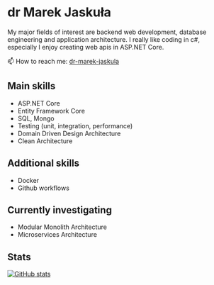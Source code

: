 # dr Marek Jaskuła
My major fields of interest are backend web development, database engineering and application architecture. I really like coding in c#, especially I enjoy creating web apis in ASP.NET Core.

📫 How to reach me: [dr-marek-jaskula](https://www.linkedin.com/in/dr-marek-jaskula/)

## Main skills 
* ASP.NET Core
* Entity Framework Core 
* SQL, Mongo
* Testing (unit, integration, performance)
* Domain Driven Design Architecture
* Clean Architecture

## Additional skills
* Docker
* Github workflows

## Currently investigating 
* Modular Monolith Architecture
* Microservices Architecture

## Stats

[![GitHub stats](https://github-readme-stats.vercel.app/api?username=dr-marek-jaskula)](https://github.com/dr-marek-jaskula/github-readme-stats)
